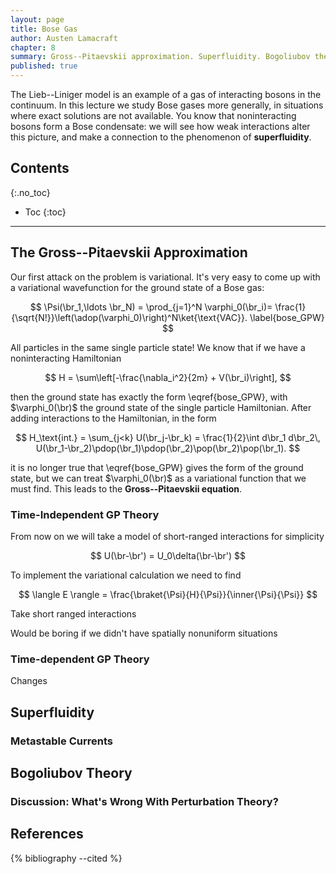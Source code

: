```yaml
---
layout: page
title: Bose Gas
author: Austen Lamacraft
chapter: 8
summary: Gross--Pitaevskii approximation. Superfluidity. Bogoliubov theory.
published: true
---
```


<p class="message">
The Lieb--Liniger model is an example of a gas of interacting bosons in the continuum. In this lecture we study Bose gases more generally, in situations where exact solutions are not available. You know that noninteracting bosons form a Bose condensate: we will see how weak interactions alter this picture, and make a connection to the phenomenon of <strong> superfluidity</strong>.
</p>

## Contents
{:.no_toc}

* Toc
{:toc}

---

## The Gross--Pitaevskii Approximation

Our first attack on the problem is variational. It's very easy to come up with a variational wavefunction for the ground state of a Bose gas:

$$
\Psi(\br_1,\ldots \br_N) = \prod_{j=1}^N \varphi_0(\br_i)= \frac{1}{\sqrt{N!}}\left(\adop(\varphi_0)\right)^N\ket{\text{VAC}}.
\label{bose_GPW}
$$

All particles in the same single particle state! We know that if we have a noninteracting Hamiltonian

$$
H = \sum\left[-\frac{\nabla_i^2}{2m} + V(\br_i)\right],
$$

then the ground state has exactly the form \eqref{bose_GPW}, with $\varphi_0(\br)$ the ground state of the single particle Hamiltonian. After adding interactions to the Hamiltonian, in the form

$$
H_\text{int.} = \sum_{j<k} U(\br_j-\br_k) = \frac{1}{2}\int d\br_1 d\br_2\, U(\br_1-\br_2)\pdop(\br_1)\pdop(\br_2)\pop(\br_2)\pop(\br_1).
$$

it is no longer true that \eqref{bose_GPW} gives the form of the ground state, but we can treat $\varphi_0(\br)$ as a variational function that we must find. This leads to the __Gross--Pitaevskii equation__.

### Time-Independent GP Theory

From now on we will take a model of short-ranged interactions for simplicity

$$
U(\br-\br') = U_0\delta(\br-\br')
$$

To implement the variational calculation we need to find

$$
\langle E \rangle = \frac{\braket{\Psi}{H}{\Psi}}{\inner{\Psi}{\Psi}}
$$


Take short ranged interactions

Would be boring if we didn't have spatially nonuniform situations

### Time-dependent GP Theory


Changes

## Superfluidity

### Metastable Currents

## Bogoliubov Theory

### Discussion: What's Wrong With Perturbation Theory?

References
----------

{% bibliography --cited %}
